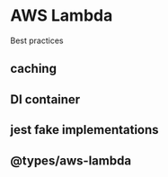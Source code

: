 # AWS Lambda

Best practices

## caching

## DI container

## jest fake implementations

## @types/aws-lambda
